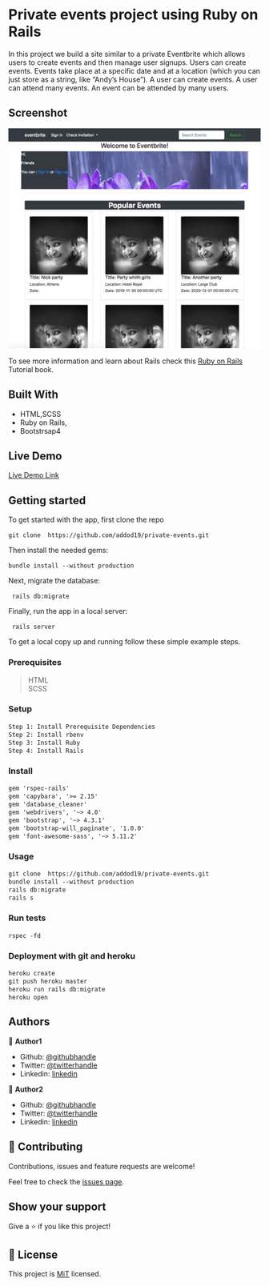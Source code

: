 # Private events project using Ruby on Rails

In this project we build a site similar to a private Eventbrite which allows users to create events and then manage user signups. Users can create events. Events take place at a specific date and at a location (which you can just store as a string, like “Andy’s House”). A user can create events. A user can attend many events. An event can be attended by many users.

## Screenshot

![screenshot](app/assets/images/Screenshot.jpg)

To see more information and learn about Rails check this [Ruby on Rails](https://www.railstutorial.org/book) Tutorial book.


## Built With

- HTML,SCSS
- Ruby on Rails,
- Bootstrsap4

## Live Demo

[Live Demo Link](https://livedemo.com)


## Getting started

To get started with the app, first clone the repo

```
git clone  https://github.com/addod19/private-events.git
```

Then install the needed gems:

```
bundle install --without production
```

Next, migrate the database:

```
 rails db:migrate
```

Finally, run the app in a local server:

```
 rails server
```


To get a local copy up and running follow these simple example steps.

### Prerequisites

> HTML <br>
> SCSS

### Setup
```
Step 1: Install Prerequisite Dependencies
Step 2: Install rbenv
Step 3: Install Ruby
Step 4: Install Rails
```

### Install

```
gem 'rspec-rails'
gem 'capybara', '>= 2.15'
gem 'database_cleaner'
gem 'webdrivers', '~> 4.0'
gem 'bootstrap', '~> 4.3.1'
gem 'bootstrap-will_paginate', '1.0.0'
gem 'font-awesome-sass', '~> 5.11.2'
```

### Usage

```
git clone  https://github.com/addod19/private-events.git
bundle install --without production
rails db:migrate
rails s
```

### Run tests
```
rspec -fd
```

### Deployment with git and heroku
```
heroku create
git push heroku master
heroku run rails db:migrate
heroku open
```


## Authors

👤 **Author1**

- Github: [@githubhandle](https://github.com/addod19)
- Twitter: [@twitterhandle](https://twitter.com/DanielLarbiAdd1)
- Linkedin: [linkedin](https://linkedin.com/in/daniel-larbi-addo-9738b0128/)

👤 **Author2**

- Github: [@githubhandle](https://github.com/macnick)
- Twitter: [@twitterhandle](https://twitter.com/mac_experts)
- Linkedin: [linkedin](https://linkedin.com/linkedinhandle)

## 🤝 Contributing

Contributions, issues and feature requests are welcome!

Feel free to check the [issues page](issues/).

## Show your support

Give a ⭐️ if you like this project!


## 📝 License

This project is [MiT](lic.url) licensed.

